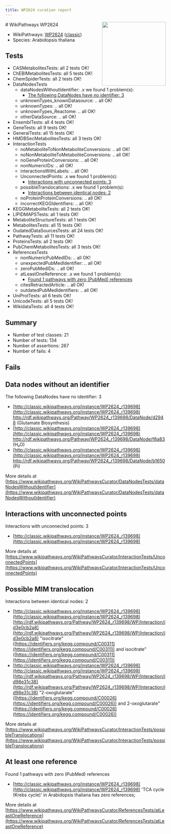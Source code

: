 ```yaml
---
title: WP2624 curation report
---
```


<img style="float: right; width: 200px" src="https://upload.wikimedia.org/wikipedia/commons/thumb/8/83/Wplogo_with_text_500.png/640px-Wplogo_with_text_500.png" />
# WikiPathways WP2624

* WikiPathways: [WP2624](https://wikipathways.org/pathways/WP2624) ([classic](https://classic.wikipathways.org/instance/WP2624))
* Species: Arabidopsis thaliana
## Tests
* CASMetabolitesTests: all 2 tests OK!
* ChEBIMetabolitesTests: all 5 tests OK!
* ChemSpiderTests: all 2 tests OK!
* DataNodesTests
    * dataNodesWithoutIdentifier: .x we found 1 problem(s):
        * [The following DataNodes have no identifier: 3](#d2d32fa2)
    * unknownTypes_knownDatasource: .. all OK!
    * unknownTypes: .. all OK!
    * unknownTypes_Reactome: .. all OK!
    * otherDataSource: .. all OK!
* EnsemblTests: all 4 tests OK!
* GeneTests: all 9 tests OK!
* GeneralTests: all 15 tests OK!
* HMDBSecMetabolitesTests: all 3 tests OK!
* InteractionTests
    * noMetaboliteToNonMetaboliteConversions: .. all OK!
    * noNonMetaboliteToMetaboliteConversions: .. all OK!
    * noGeneProteinConversions: .. all OK!
    * nonNumericIDs: .. all OK!
    * interactionsWithLabels: .. all OK!
    * UnconnectedPoints: .x we found 1 problem(s):
        * [Interactions with unconnected points: 3](#35a61adb)
    * possibleTranslocations: .x we found 1 problem(s):
        * [Interactions between identical nodes: 2](#1c118207)
    * noProteinProteinConversions: .. all OK!
    * incorrectKEGGIdentifiers: .. all OK!
* KEGGMetaboliteTests: all 2 tests OK!
* LIPIDMAPSTests: all 1 tests OK!
* MetaboliteStructureTests: all 1 tests OK!
* MetabolitesTests: all 15 tests OK!
* OudatedDataSourcesTests: all 24 tests OK!
* PathwayTests: all 11 tests OK!
* ProteinsTests: all 2 tests OK!
* PubChemMetabolitesTests: all 3 tests OK!
* ReferencesTests
    * nonNumericPubMedIDs: .. all OK!
    * unexpectedPubMedIdentifier: .. all OK!
    * zeroPubMedIDs: .. all OK!
    * atLeastOneReference: .x we found 1 problem(s):
        * [Found 1 pathways with zero (PubMed) references](#d0a459f0)
    * citesRetractedArticle: .. all OK!
    * outdatedPubMedIdentifiers: .. all OK!
* UniProtTests: all 6 tests OK!
* UnicodeTests: all 5 tests OK!
* WikidataTests: all 4 tests OK!


## Summary

* Number of test classes: 21
* Number of tests: 134
* Number of assertions: 267
* Number of fails: 4

## Fails

<a name="d2d32fa2" />

## Data nodes without an identifier

The following DataNodes have no identifier: 3

* [http://classic.wikipathways.org/instance/WP2624_r139698](http://classic.wikipathways.org/instance/WP2624_r139698) http://rdf.wikipathways.org/Pathway/WP2624_r139698/DataNode/d2948 (Glutamate Biosynthesis)
* [http://classic.wikipathways.org/instance/WP2624_r139698](http://classic.wikipathways.org/instance/WP2624_r139698) http://rdf.wikipathways.org/Pathway/WP2624_r139698/DataNode/f8a83 (H₂O)
* [http://classic.wikipathways.org/instance/WP2624_r139698](http://classic.wikipathways.org/instance/WP2624_r139698) http://rdf.wikipathways.org/Pathway/WP2624_r139698/DataNode/b1650 (Pi)


More details at [https://www.wikipathways.org/WikiPathwaysCurator/DataNodesTests/dataNodesWithoutIdentifier](https://www.wikipathways.org/WikiPathwaysCurator/DataNodesTests/dataNodesWithoutIdentifier)

<a name="35a61adb" />

## Interactions with unconnected points

Interactions with unconnected points: 3

* [http://classic.wikipathways.org/instance/WP2624_r139698](http://classic.wikipathways.org/instance/WP2624_r139698)


More details at [https://www.wikipathways.org/WikiPathwaysCurator/InteractionTests/UnconnectedPoints](https://www.wikipathways.org/WikiPathwaysCurator/InteractionTests/UnconnectedPoints)

<a name="1c118207" />

## Possible MIM translocation

Interactions between identical nodes: 2

* [http://classic.wikipathways.org/instance/WP2624_r139698](http://classic.wikipathways.org/instance/WP2624_r139698) [http://rdf.wikipathways.org/Pathway/WP2624_r139698/WP/Interaction/id3e0cb2a8](http://rdf.wikipathways.org/Pathway/WP2624_r139698/WP/Interaction/id3e0cb2a8) "isocitrate" ([https://identifiers.org/kegg.compound/C00311](https://identifiers.org/kegg.compound/C00311)) and 
isocitrate" ([https://identifiers.org/kegg.compound/C00311](https://identifiers.org/kegg.compound/C00311))
* [http://classic.wikipathways.org/instance/WP2624_r139698](http://classic.wikipathways.org/instance/WP2624_r139698) [http://rdf.wikipathways.org/Pathway/WP2624_r139698/WP/Interaction/id98e31c38](http://rdf.wikipathways.org/Pathway/WP2624_r139698/WP/Interaction/id98e31c38) "2-oxoglutarate" ([https://identifiers.org/kegg.compound/C00026](https://identifiers.org/kegg.compound/C00026)) and 
2-oxoglutarate" ([https://identifiers.org/kegg.compound/C00026](https://identifiers.org/kegg.compound/C00026))


More details at [https://www.wikipathways.org/WikiPathwaysCurator/InteractionTests/possibleTranslocations](https://www.wikipathways.org/WikiPathwaysCurator/InteractionTests/possibleTranslocations)

<a name="d0a459f0" />

## At least one reference

Found 1 pathways with zero (PubMed) references

* [http://classic.wikipathways.org/instance/WP2624_r139698](http://classic.wikipathways.org/instance/WP2624_r139698) 'TCA cycle (Krebs cycle)' in Arabidopsis thaliana has zero references; 


More details at [https://www.wikipathways.org/WikiPathwaysCurator/ReferencesTests/atLeastOneReference](https://www.wikipathways.org/WikiPathwaysCurator/ReferencesTests/atLeastOneReference)

